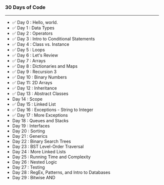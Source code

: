 ### 30 Days of Code

---

- ✅ Day 0 : Hello, world.
- ✅ Day 1 : Data Types
- ✅ Day 2 : Operators
- ✅ Day 3 : Intro to Conditional Statements
- ✅ Day 4 : Class vs. Instance
- ✅ Day 5 : Loops
- ✅ Day 6 : Let's Review
- ✅ Day 7 : Arrays
- ✅ Day 8 : Dictionaries and Maps
- ✅ Day 9 : Recursion 3
- ✅ Day 10 : Binary Numbers
- ✅ Day 11: 2D Arrays
- ✅ Day 12 : Inheritance
- ✅ Day 13 : Abstract Classes
- Day 14 : Scope
- ✅ Day 15 : Linked List
- ✅ Day 16 : Exceptions - String to Integer
- ✅ Day 17 : More Exceptions
- Day 18 : Queues and Stacks
- Day 19 : Interfaces
- Day 20 : Sorting
- Day 21 : Generics
- Day 22 : Binary Search Trees
- Day 23 : BST Level-Order Traversal
- Day 24 : More Linked Lists
- Day 25 : Running Time and Complexity
- Day 26 : Nested Logic
- Day 27 : Testing
- Day 28 : RegEx, Patterns, and Intro to Databases
- Day 29 : Bitwise AND
